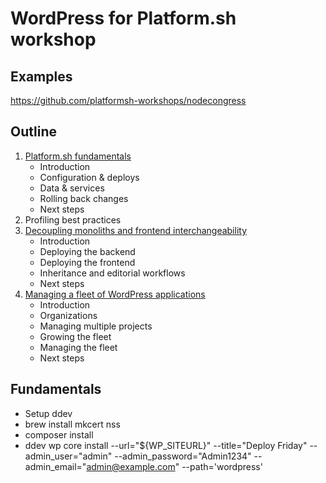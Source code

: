 # WordPress for Platform.sh workshop

## Examples

https://github.com/platformsh-workshops/nodecongress

## Outline

1. [Platform.sh fundamentals](docs/01-fundamentals.md)
    - Introduction
    - Configuration & deploys
    - Data & services
    - Rolling back changes
    - Next steps
2. Profiling best practices 
3. [Decoupling monoliths and frontend interchangeability](03-multiapp.md)
    - Introduction
    - Deploying the backend
    - Deploying the frontend
    - Inheritance and editorial workflows
    - Next steps
4. [Managing a fleet of WordPress applications](04-fleet.md)
    - Introduction
    - Organizations
    - Managing multiple projects
    - Growing the fleet
    - Managing the fleet
    - Next steps

## Fundamentals

- Setup ddev
- brew install mkcert nss
- composer install
- ddev wp core install --url="${WP_SITEURL}" --title="Deploy Friday" --admin_user="admin" --admin_password="Admin1234" --admin_email="admin@example.com" --path='wordpress'